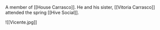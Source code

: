 A member of [[House Carrasco]]. He and his sister, [[Vitoria Carrasco]] attended the spring [[Hive Social]].

![[Vicente.jpg]]